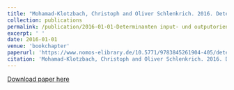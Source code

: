 ```yaml
---
title: "Mohamad-Klotzbach, Christoph and Oliver Schlenkrich. 2016. Determinanten input- und outputorientierter Demokratievorstellungen in der arabischen Welt: Eine Mehrebenenanalyse. In \"Demokratie\" jenseits des Westens. Theorien, Diskurse, Einstellungen. Sonderheft 51 der Politischen Vierteljahresschrift, ed. by Sophia Schubert and Alexander Weiss, 404-436. Baden-Baden: Nomos."
collection: publications
permalink: /publication/2016-01-01-Determinanten input- und outputorientierter Demokratievorstellungen in der arabischen Welt
excerpt: ' '
date: 2016-01-01
venue: 'bookchapter'
paperurl: 'https://www.nomos-elibrary.de/10.5771/9783845261904-405/determinanten-input-und-outputorientierter-demokratievorstellungen-in-der-arabischen-welt-eine-mehrebenenanalyse'
citation: 'Mohamad-Klotzbach, Christoph and Oliver Schlenkrich. 2016. Determinanten input- und outputorientierter Demokratievorstellungen in der arabischen Welt: Eine Mehrebenenanalyse. In "Demokratie" jenseits des Westens. Theorien, Diskurse, Einstellungen. Sonderheft 51 der Politischen Vierteljahresschrift, ed. by Sophia Schubert and Alexander Weiss, 404-436. Baden-Baden: Nomos.'
---
```



[Download paper here](https://www.nomos-elibrary.de/10.5771/9783845261904-405/determinanten-input-und-outputorientierter-demokratievorstellungen-in-der-arabischen-welt-eine-mehrebenenanalyse)
